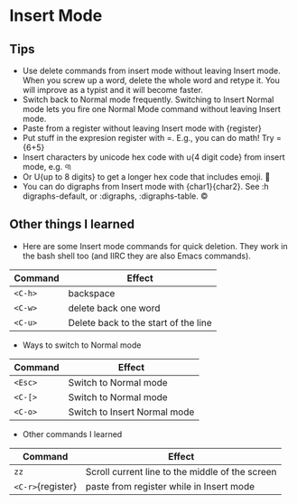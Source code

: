 # Insert Mode

## Tips

- Use delete commands from insert mode without leaving Insert mode.  When you screw up a word, delete the whole word and retype it.  You will improve as a typist and it will become faster.
- Switch back to Normal mode frequently.  Switching to Insert Normal mode lets you fire one Normal Mode command without leaving Insert mode.
- Paste from a register without leaving Insert mode with <C-r>{register}
- Put stuff in the expresion register with <C-r>=.  E.g., you can do math!  Try <C-r>={6+5}<CR>
- Insert characters by unicode hex code with <C-v>u{4 digit code} from insert mode, e.g. ୩
- Or <C-v>U{up to 8 digits} to get a longer hex code that includes emoji.  🤣
- You can do digraphs from Insert mode with <C-k>{char1}{char2}.  See :h digraphs-default, or :digraphs, :digraphs-table.  ©



## Other things I learned

- Here are some Insert mode commands for quick deletion. They work in the bash shell too (and IIRC they are also Emacs commands).

| Command | Effect |
|---------|--------|
| `<C-h>` | backspace |
| `<C-w>` | delete back one word|
| `<C-u>` | Delete back to the start of the line | 

- Ways to switch to Normal mode

| Command | Effect |
|---------|--------|
| `<Esc>` | Switch to Normal mode |
| `<C-[>` | Switch to Normal mode |
| `<C-o>` | Switch to Insert Normal mode |


- Other commands I learned

| Command | Effect |
|---------|--------|
| `zz` | Scroll current line to the middle of the screen |
| `<C-r>`{register} | paste from register while in Insert mode |



